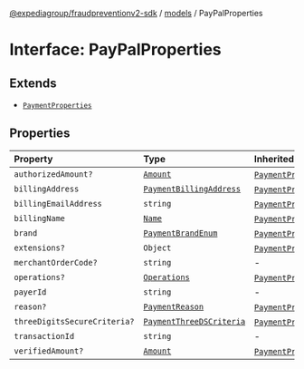 [@expediagroup/fraudpreventionv2-sdk](../../index.md) / [models](../index.md) / PayPalProperties

# Interface: PayPalProperties

## Extends

- [`PaymentProperties`](PaymentProperties.md)

## Properties

| Property | Type | Inherited from |
| :------ | :------ | :------ |
| `authorizedAmount?` | [`Amount`](../classes/Amount.md) | [`PaymentProperties`](PaymentProperties.md).`authorizedAmount` |
| `billingAddress` | [`PaymentBillingAddress`](../classes/PaymentBillingAddress.md) | [`PaymentProperties`](PaymentProperties.md).`billingAddress` |
| `billingEmailAddress` | `string` | [`PaymentProperties`](PaymentProperties.md).`billingEmailAddress` |
| `billingName` | [`Name`](../classes/Name.md) | [`PaymentProperties`](PaymentProperties.md).`billingName` |
| `brand` | [`PaymentBrandEnum`](../type-aliases/PaymentBrandEnum.md) | [`PaymentProperties`](PaymentProperties.md).`brand` |
| `extensions?` | `Object` | [`PaymentProperties`](PaymentProperties.md).`extensions` |
| `merchantOrderCode?` | `string` | - |
| `operations?` | [`Operations`](../classes/Operations.md) | [`PaymentProperties`](PaymentProperties.md).`operations` |
| `payerId` | `string` | - |
| `reason?` | [`PaymentReason`](../type-aliases/PaymentReason.md) | [`PaymentProperties`](PaymentProperties.md).`reason` |
| `threeDigitsSecureCriteria?` | [`PaymentThreeDSCriteria`](../classes/PaymentThreeDSCriteria.md) | [`PaymentProperties`](PaymentProperties.md).`threeDigitsSecureCriteria` |
| `transactionId` | `string` | - |
| `verifiedAmount?` | [`Amount`](../classes/Amount.md) | [`PaymentProperties`](PaymentProperties.md).`verifiedAmount` |
